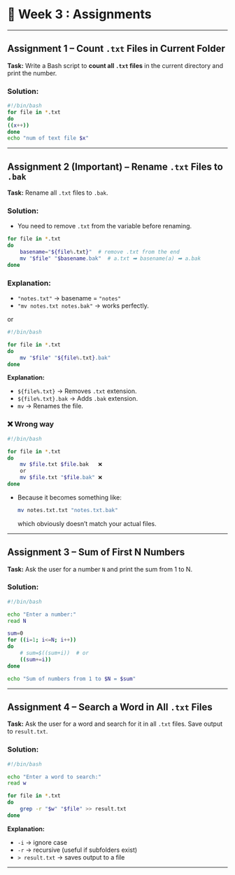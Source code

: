 # 📝 Week 3 : Assignments

---

## **Assignment 1 – Count `.txt` Files in Current Folder**

**Task:** Write a Bash script to **count all `.txt` files** in the current directory and print the number.

### **Solution:**

```bash
#!/bin/bash
for file in *.txt
do
((x++))
done
echo "num of text file $x"
```

---

## **Assignment 2 (Important) – Rename `.txt` Files to `.bak`**

**Task:** Rename all `.txt` files to `.bak`.

### **Solution:**

- You need to remove `.txt` from the variable before renaming.

```bash
for file in *.txt
do
    basename="${file%.txt}"  # remove .txt from the end
    mv "$file" "$basename.bak"  # a.txt ➡ basename(a) ➡ a.bak
done
```

### Explanation:

- `"notes.txt"` → basename = `"notes"`
- `"mv notes.txt notes.bak"` → works perfectly.

or

```bash
#!/bin/bash

for file in *.txt
do
    mv "$file" "${file%.txt}.bak"
done
```

**Explanation:**

- `${file%.txt}` → Removes `.txt` extension.
- `${file%.txt}.bak` → Adds `.bak` extension.
- `mv` → Renames the file.

### **❌ Wrong way**

```bash
#!/bin/bash

for file in *.txt
do
    mv $file.txt $file.bak   ❌
    or
    mv $file.txt "$file.bak" ❌
done
```

- Because it becomes something like:
  ```bash
  mv notes.txt.txt "notes.txt.bak"
  ```
  which obviously doesn’t match your actual files.

---

## **Assignment 3 – Sum of First N Numbers**

**Task:** Ask the user for a number `N` and print the sum from 1 to N.

### **Solution:**

```bash
#!/bin/bash

echo "Enter a number:"
read N

sum=0
for ((i=1; i<=N; i++))
do
    # sum=$((sum+i))  # or
    ((sum+=i))
done

echo "Sum of numbers from 1 to $N = $sum"
```

---

## **Assignment 4 – Search a Word in All `.txt` Files**

**Task:** Ask the user for a word and search for it in all `.txt` files. Save output to `result.txt`.

### **Solution:**

```bash
#!/bin/bash

echo "Enter a word to search:"
read w

for file in *.txt
do
    grep -r "$w" "$file" >> result.txt
done
```

**Explanation:**

- `-i` → ignore case
- `-r` → recursive (useful if subfolders exist)
- `> result.txt` → saves output to a file

---
